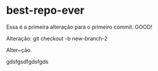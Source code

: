 # best-repo-ever

Essa é a primeira alteração para o primeiro commit. GOOD!

Alteração: git checkout -b new-branch-2

Alter~ção.

gdsfgsdfgdsfgds